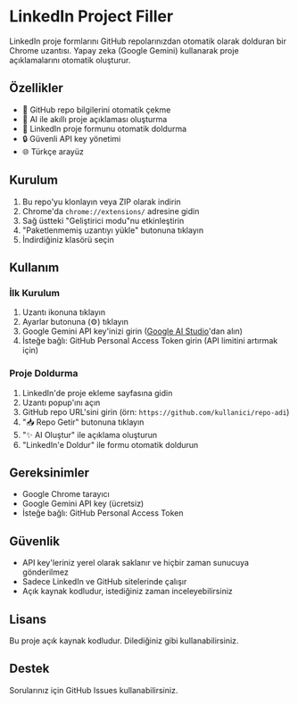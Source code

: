 # LinkedIn Project Filler

LinkedIn proje formlarını GitHub repolarınızdan otomatik olarak dolduran bir Chrome uzantısı. Yapay zeka (Google Gemini) kullanarak proje açıklamalarını otomatik oluşturur.

## Özellikler

- 🚀 GitHub repo bilgilerini otomatik çekme
- 🤖 AI ile akıllı proje açıklaması oluşturma
- 📝 LinkedIn proje formunu otomatik doldurma
- 🔒 Güvenli API key yönetimi
- 🌐 Türkçe arayüz

## Kurulum

1. Bu repo'yu klonlayın veya ZIP olarak indirin
2. Chrome'da `chrome://extensions/` adresine gidin
3. Sağ üstteki "Geliştirici modu"nu etkinleştirin
4. "Paketlenmemiş uzantıyı yükle" butonuna tıklayın
5. İndirdiğiniz klasörü seçin

## Kullanım

### İlk Kurulum
1. Uzantı ikonuna tıklayın
2. Ayarlar butonuna (⚙️) tıklayın
3. Google Gemini API key'inizi girin ([Google AI Studio](https://makersuite.google.com/app/apikey)'dan alın)
4. İsteğe bağlı: GitHub Personal Access Token girin (API limitini artırmak için)

### Proje Doldurma
1. LinkedIn'de proje ekleme sayfasına gidin
2. Uzantı popup'ını açın
3. GitHub repo URL'sini girin (örn: `https://github.com/kullanici/repo-adi`)
4. "📥 Repo Getir" butonuna tıklayın
5. "✨ AI Oluştur" ile açıklama oluşturun
6. "LinkedIn'e Doldur" ile formu otomatik doldurun

## Gereksinimler

- Google Chrome tarayıcı
- Google Gemini API key (ücretsiz)
- İsteğe bağlı: GitHub Personal Access Token

## Güvenlik

- API key'leriniz yerel olarak saklanır ve hiçbir zaman sunucuya gönderilmez
- Sadece LinkedIn ve GitHub sitelerinde çalışır
- Açık kaynak kodludur, istediğiniz zaman inceleyebilirsiniz

## Lisans

Bu proje açık kaynak kodludur. Dilediğiniz gibi kullanabilirsiniz.

## Destek

Sorularınız için GitHub Issues kullanabilirsiniz.
